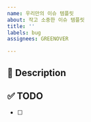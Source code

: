 ```yaml
---
name: 우리만의 이슈 템플릿
about: 작고 소중한 이슈 템플릿
title: ''
labels: bug
assignees: GREENOVER

---
```


## 🚀 Description

## ✅ TODO
- [ ]
